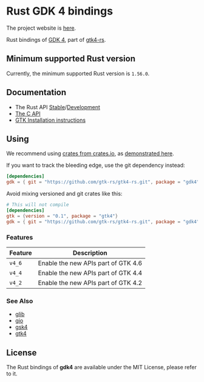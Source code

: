 # Rust GDK 4 bindings

The project website is [here](https://gtk-rs.org/).

Rust bindings of [GDK 4](https://docs.gtk.org/gdk4/), part
of [gtk4-rs](https://github.com/gtk-rs/gtk4-rs/).

## Minimum supported Rust version

Currently, the minimum supported Rust version is `1.56.0`.

## Documentation

- The Rust API [Stable](https://gtk-rs.org/gtk4-rs/stable/latest/docs/gdk4)/[Development](https://gtk-rs.org/gtk4-rs/git/docs/gdk4/)
- [The C API](https://docs.gtk.org/gdk4/)
- [GTK Installation instructions](https://www.gtk.org/docs/installations/)

## Using

We recommend using [crates from crates.io](https://crates.io/keywords/gtk-rs),
as [demonstrated here](https://gtk-rs.org/gtk4-rs/stable/latest/docs/gtk4/index.html#library-versions).

If you want to track the bleeding edge, use the git dependency instead:

```toml
[dependencies]
gdk = { git = "https://github.com/gtk-rs/gtk4-rs.git", package = "gdk4" }
```

Avoid mixing versioned and git crates like this:

```toml
# This will not compile
[dependencies]
gtk = {version = "0.1", package = "gtk4"}
gdk = { git = "https://github.com/gtk-rs/gtk4-rs.git", package = "gdk4" }
```

### Features

| Feature | Description |
| ---     | ----------- |
| `v4_6` | Enable the new APIs part of GTK 4.6 |
| `v4_4` | Enable the new APIs part of GTK 4.4 |
| `v4_2` | Enable the new APIs part of GTK 4.2 |

### See Also

- [glib](https://crates.io/crates/glib)
- [gio](https://crates.io/crates/gio)
- [gsk4](https://crates.io/crates/gsk4)
- [gtk4](https://crates.io/crates/gtk4)

## License

The Rust bindings of __gdk4__ are available under the MIT License, please refer to it.
